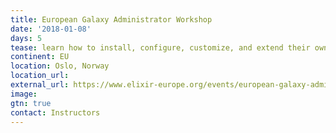 ```yaml
---
title: European Galaxy Administrator Workshop
date: '2018-01-08'
days: 5
tease: learn how to install, configure, customize, and extend their own Galaxy servers.
continent: EU
location: Oslo, Norway
location_url: 
external_url: https://www.elixir-europe.org/events/european-galaxy-administrator-workshop
image:
gtn: true
contact: Instructors
---
```


